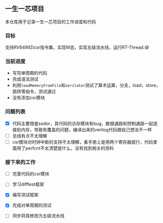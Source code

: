## 一生一芯项目

本仓库用于记录一生一芯项目的工作进度和代码

### 目标

支持RV64IMZicsr指令集，实现M态，实现五级流水线，运行RT-Thread.:smile:

### 当前进度

+ 写完单周期的代码
+ 完成语法测试
+ 利用`loadMemoryFromFile`和`verilator`测试了算术运算，分支，load，store，跳转等指令，测试通过
+ 没有添加csr模块

### 问题列表

+ [x] 代码主要借鉴sodor，其代码的访存模块有bug，数据通路和控制通路一起连接到内存，导致有覆盖的问题，编译出来的verilog代码跟自己想法不一样
+ [ ] 总线有点不太理解
+ [ ] csr模块对时钟中断的支持不太理解，看手册上是用两个寄存器就行，代码里面用了perfcnt不太清楚是什么，没有找到相关的资料

### 接下来的工作

- [ ] 完善代码的csr模块
- [ ] 学习difftest框架
- [x] 编写测试框架
- [x] 完成对单周期的测试
- [ ] 同步将其修改为五级流水线

